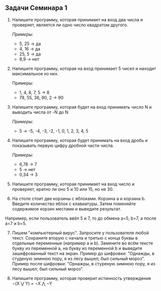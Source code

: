 ## Задачи Семинара 1
1. Напишите программу, которая принимает на вход два числа и проверяет, является ли одно число квадратом другого.
    
    *Примеры:* 
    
    - 5, 25 -> да
    - 4, 16 -> да
    - 25, 5 -> да
    - 8,9 -> нет
2. Напишите программу, которая на вход принимает 5 чисел и находит максимальное из них.
    
    Примеры:
    
    - 1, 4, 8, 7, 5 -> 8
    - 78, 55, 36, 90, 2 -> 90

3. Напишите программу, которая будет на вход принимать число N и выводить числа от -N до N
    
    *Примеры:* 
    
    - 5 -> -5, -4, -3, -2, -1, 0, 1, 2, 3, 4, 5
4. Напишите программу, которая будет принимать на вход дробь и показывать первую цифру дробной части числа.
    
    *Примеры:*
    
    - 6,78 -> 7
    - 5 -> нет
    - 0,34 -> 3
5. Напишите программу, которая принимает на вход число и проверяет, кратно ли оно 5 и 10 или 15, но не 30.



6. На столе стоит две корзины с яблоками. Корзина a и корзина b. Введите  количество яблок с клавиатуры. Затем поменяйте содержимое корзин местами и выведите результат. 

Например, если пользователь ввёл 5 и 7, то до обмена a=5, b=7, а после a=7 и b=5.

7. Пишем "компьютерный вирус". Запросите у пользователя любой текст. Сохраните вторую с начала и третью с конца буквы в отдельные переменные (например a и b). Замените во всём тексте букву из переменной a, на букву из переменной b и выведите зашифрованный текст на экран.
Пример до шифровки: "Однажды, в студеную зимнюю пору, я из лесу вышел; был сильный мороз".
Пример после шифровки: "Орнажры, в стуреную зимнюю пору, я из лесу вышел; был сильный мороз".

8. Напишите программу, которая проверит истинность утверждения ¬(X ⋁ Y) = ¬X ⋀ ¬Y